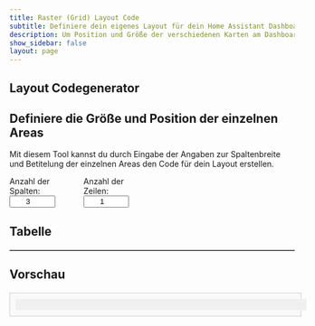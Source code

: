 ```yaml
---
title: Raster (Grid) Layout Code
subtitle: Definiere dein eigenes Layout für dein Home Assistant Dashboard
description: Um Position und Größe der verschiedenen Karten am Dashboard zu konfigurieren, ist grid-layout eine super Möglichkeit
show_sidebar: false
layout: page
---
```


<div class="shb-main-container">
    <div id="shb-custom-alert" style="display: none;">
        <div id="shb-custom-alert-content">
            <h4 id="shb-custom-alert-title"></h4>
            <p id="shb-custom-alert-message"></p>
            <button id="shb-close-alert">OK</button>
        </div>
    </div>
    <section class="content-section">
        <h1 class="shb-main-title">Layout Codegenerator</h1>
        <h2 class="shb-section-title-center">Definiere die Größe und Position der einzelnen Areas</h2>
        <p class="shb-main-description">
            Mit diesem Tool kannst du durch Eingabe der Angaben zur Spaltenbreite und Betitelung der einzelnen Areas den Code für dein Layout erstellen. 
        </p>
        <div class="shb-form-group" style="display: flex;justify-content: flex-start;gap: 30px;flex-direction: row;align-items: center;">
            <div style="display: flex; align-items: flex-start; flex-direction: column; width: 20%;">
                <label for="columns">Anzahl der Spalten:</label>
                <input type="number" id="columns" value="3" min="1" max="12" onchange="updateTable()">
            </div>
            <div style="display: flex; flex-direction: column; align-items: flex-start; width: 20%">
                <label for="rows">Anzahl der Zeilen:</label>
                <input type="number" id="rows" value="1" min="1" max="12" onchange="updateTable()">
            </div>
        </div>
        <h2>Tabelle</h2>
        <div class="shb-styled-table-container" style="width: 100%;">
            <table id="layoutTable" border="1" class="shb-styled-table" style="text-align: center">
                <thead></thead>
                <tbody></tbody>
            </table>
        </div>
        <h2>Vorschau</h2>
        <div id="gridPreviewContainer" class="shb-preview-container">
            <div id="gridPreview" class="shb-grid-preview"></div>
        </div>
    </section>
</div>
<style>
    table {
        width: 100%;
        border-collapse: collapse;
        margin-top: 20px;
    }
    th, td {
        padding: 10px;
        text-align: center;
        border: 1px solid #ccc;
    }
    input {
        width: 80%;
        text-align: center;
    }
    .shb-preview-container {
        width: 100%;
        max-width: 98%;
        margin: 20px auto;
        padding: 10px;
        border: 1px solid #ccc;
        background: #f9f9f9;
    }
    .shb-grid-preview {
        display: grid;
        gap: 1px;
        width: 100%;
        background: #f0f0f0;
        padding: 10px;
    }
    .shb-grid-item {
        background: #ddd;
        padding: 20px;
        text-align: center;
        border: 1px solid #aaa;
    }
</style>

<script>
    document.getElementById("columns").addEventListener("change", function() {
        console.log("Columns input changed to:", this.value);
        updateTable(getStoredAreas(), getStoredWidths(), false);
    });

    document.getElementById("rows").addEventListener("change", function() {
        console.log("Rows input changed to:", this.value);
        updateTable(getStoredAreas(), getStoredWidths(), true);
    });

    function addColumn() {
        console.log("Adding column...");
        let columns = parseInt(document.getElementById("columns").value);
        document.getElementById("columns").value = columns + 1;

        redistributeColumnWidths(columns + 1);
        updateTable(getStoredAreas(), getStoredWidths(), false);
    }

    function addRow() {
        console.log("Adding row...");
        let rows = parseInt(document.getElementById("rows").value);
        document.getElementById("rows").value = rows + 1;

        updateTable(getStoredAreas(), getStoredWidths(), true);
    }

    function getStoredAreas() {
        const inputs = document.querySelectorAll("#layoutTable tbody input");
        const areas = [];

        inputs.forEach((input, index) => {
            const columns = parseInt(document.getElementById("columns").value);
            const row = Math.floor(index / columns);
            if (!areas[row]) areas[row] = [];
            areas[row][index % columns] = input.value;
        });

        return areas;
    }

    function getStoredWidths() {
        return Array.from(document.querySelectorAll("#layoutTable thead input"), input => parseInt(input.value) || 0);
    }

    function redistributeColumnWidths(columns) {
        const equalWidth = Math.floor(100 / columns);
        const inputs = document.querySelectorAll("#layoutTable thead input");

        for (let i = 0; i < columns; i++) {
            if (inputs[i]) {
                inputs[i].value = equalWidth;
            } else {
                let newInput = document.createElement("input");
                newInput.type = "number";
                newInput.min = "1";
                newInput.max = "100";
                newInput.value = equalWidth;
                newInput.oninput = adjustLastColumn;
                let th = document.createElement("th");
                th.appendChild(newInput);
                document.querySelector("#layoutTable thead tr").appendChild(th);
            }
        }

        adjustLastColumn();
    }

    function updateTable(storedAreas = [], storedWidths = [], isRowUpdate = false) {
        console.log("Updating table with stored data...");
        const columns = parseInt(document.getElementById("columns").value);
        const rows = parseInt(document.getElementById("rows").value);
        const tableHead = document.querySelector("#layoutTable thead");
        const tableBody = document.querySelector("#layoutTable tbody");

        if (!isRowUpdate) {
            tableHead.innerHTML = "";
            const headerRow = document.createElement("tr");

            for (let i = 0; i < columns; i++) {
                const th = document.createElement("th");
                const input = document.createElement("input");
                input.type = "number";
                input.min = "1";
                input.max = "100";
                input.value = storedWidths[i] !== undefined ? storedWidths[i] : Math.floor(100 / columns);
                input.oninput = adjustLastColumn;
                th.appendChild(input);
                headerRow.appendChild(th);
            }

            tableHead.appendChild(headerRow);
            adjustLastColumn();
        }

        tableBody.innerHTML = "";

        for (let r = 0; r < rows; r++) {
            const tr = document.createElement("tr");
            for (let c = 0; c < columns; c++) {
                const td = document.createElement("td");
                const input = document.createElement("input");
                input.type = "text";
                input.placeholder = `Area ${r + 1}-${c + 1}`;
                input.value = storedAreas[r]?.[c] || "";
                input.oninput = updatePreview;
                td.appendChild(input);
                tr.appendChild(td);
            }
            tableBody.appendChild(tr);
        }

        updatePreview();
    }

    function adjustLastColumn() {
        const inputs = document.querySelectorAll("#layoutTable thead input");
        const totalWidth = Array.from(inputs).slice(0, -1).reduce((sum, input) => sum + parseInt(input.value || 0), 0);
        const lastInput = inputs[inputs.length - 1];

        if (lastInput) {
            lastInput.value = Math.max(0, 100 - totalWidth);
        }

        updatePreview();
    }

    function updatePreview() {
        const gridPreview = document.getElementById("gridPreview");
        const inputs = document.querySelectorAll("#layoutTable thead input");
        const areaInputs = document.querySelectorAll("#layoutTable tbody input");
        const columns = parseInt(document.getElementById("columns").value);
        const rows = parseInt(document.getElementById("rows").value);

        gridPreview.style.gridTemplateColumns = Array.from(inputs).map(input => input.value + "%").join(" ");
        gridPreview.style.gridTemplateRows = `repeat(${rows}, auto)`;
        gridPreview.innerHTML = "";

        areaInputs.forEach(input => {
            const div = document.createElement("div");
            div.className = "shb-grid-item";
            div.textContent = input.value || input.placeholder;
            gridPreview.appendChild(div);
        });
    }

    updateTable();
</script>




























